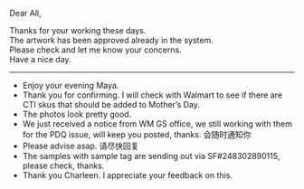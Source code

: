 Dear All,<br>

Thanks for your working these days.<br>
The artwork has been approved already in the system.<br>
Please check and let me know your concerns.<br>
Have  a nice day.<br>
<hr>

* Enjoy your evening Maya.
* Thank you for confirming. I will check with Walmart to see if there are CTI skus that should be added to Mother’s Day.
* The photos look pretty good.
* We just received a notice from WM GS office, we still working with them for the PDQ issue, will keep you posted, thanks.  会随时通知你
* Please advise asap. 请尽快回复
* The samples with sample tag are sending out via SF#248302890115, please check, thanks.
* Thank you Charleen.  I appreciate your feedback on this.
